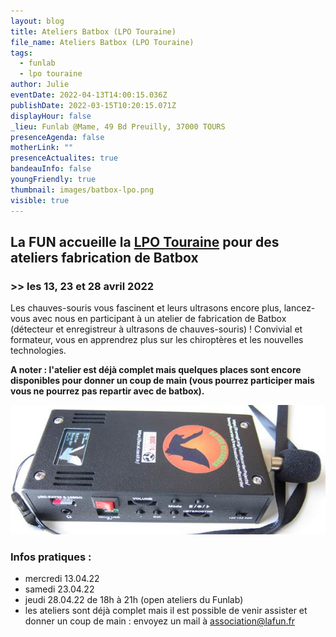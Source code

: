 ```yaml
---
layout: blog
title: Ateliers Batbox (LPO Touraine)
file_name: Ateliers Batbox (LPO Touraine)
tags:
  - funlab
  - lpo touraine
author: Julie
eventDate: 2022-04-13T14:00:15.036Z
publishDate: 2022-03-15T10:20:15.071Z
displayHour: false
_lieu: Funlab @Mame, 49 Bd Preuilly, 37000 TOURS
presenceAgenda: false
motherLink: ""
presenceActualites: true
bandeauInfo: false
youngFriendly: true
thumbnail: images/batbox-lpo.png
visible: true
---
```

## La FUN accueille la [LPO Touraine](https://www.lpotouraine.fr/) pour des ateliers fabrication de Batbox

### >> les 13, 23 et 28 avril 2022

Les chauves-souris vous fascinent et leurs ultrasons encore plus, lancez-vous avec nous en participant à un atelier de fabrication de Batbox (détecteur et enregistreur à ultrasons de chauves-souris) !
Convivial et formateur, vous en apprendrez plus sur les chiroptères et les nouvelles technologies.

**A noter : l'atelier est déjà complet mais quelques places sont encore disponibles pour donner un coup de main (vous pourrez participer mais vous ne pourrez pas repartir avec de batbox).**

![](images/batbox-lpo.png)

### Infos pratiques :

* mercredi 13.04.22
* samedi 23.04.22
* jeudi 28.04.22 de 18h à 21h (open ateliers du Funlab)
* les ateliers sont déjà complet mais il est possible de venir assister et donner un coup de main : envoyez un mail à association@lafun.fr